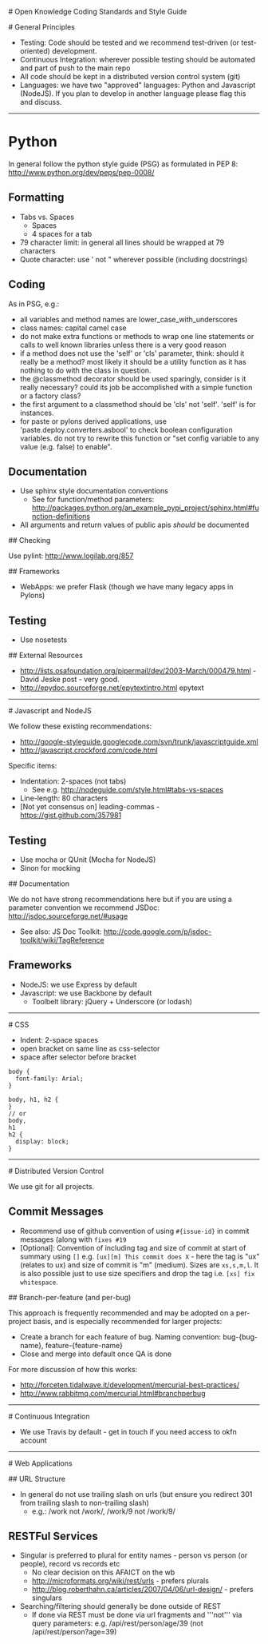 # Open Knowledge Coding Standards and Style Guide

# General Principles

* Testing: Code should be tested and we recommend test-driven (or test-oriented) development.
* Continuous Integration: wherever possible testing should be automated and part of push to the main repo
* All code should be kept in a distributed version control system (git)
* Languages: we have two "approved" languages: Python and Javascript (NodeJS).
  If you plan to develop in another language please flag this and discuss.

----

# Python

In general follow the python style guide (PSG) as formulated in PEP 8: http://www.python.org/dev/peps/pep-0008/

## Formatting

* Tabs vs. Spaces
  * Spaces
  * 4 spaces for a tab
* 79 character limit: in general all lines should be wrapped at 79 characters
* Quote character: use ' not " wherever possible (including docstrings)

## Coding

As in PSG, e.g.:

* all variables and method names are lower_case_with_underscores
* class names: capital camel case
* do not make extra functions or methods to wrap one line statements or calls to well known libraries unless there is a very good reason
* if a method does not use the 'self' or 'cls' parameter, think: should it really be a method? most likely it should be a utility function as it has nothing to do with the class in question.
* the @classmethod decorator should be used sparingly, consider is it really necessary? could its job be accomplished with a simple function or a factory class?
* the first argument to a classmethod should be 'cls' not 'self'. 'self' is for instances.
* for paste or pylons derived applications, use 'paste.deploy.converters.asbool' to check boolean configuration variables. do not try to rewrite this function or "set config variable to any value (e.g. false) to enable".

## Documentation

* Use sphinx style documentation conventions
  * See for function/method parameters: http://packages.python.org/an_example_pypi_project/sphinx.html#function-definitions
* All arguments and return values of public apis *should* be documented

## Checking

Use pylint: http://www.logilab.org/857

## Frameworks

* WebApps: we prefer Flask (though we have many legacy apps in Pylons)

## Testing

* Use nosetests

## External Resources

* http://lists.osafoundation.org/pipermail/dev/2003-March/000479.html - David Jeske post - very good.
* http://epydoc.sourceforge.net/epytextintro.html epytext

----

# Javascript and NodeJS

We follow these existing recommendations:

* http://google-styleguide.googlecode.com/svn/trunk/javascriptguide.xml
* http://javascript.crockford.com/code.html

Specific items:

* Indentation: 2-spaces (not tabs)
  * See e.g. http://nodeguide.com/style.html#tabs-vs-spaces
* Line-length: 80 characters
* [Not yet consensus on] leading-commas - https://gist.github.com/357981

## Testing

* Use mocha or QUnit (Mocha for NodeJS)
* Sinon for mocking

## Documentation

We do not have strong recommendations here but if you are using a parameter convention we recommend JSDoc: http://jsdoc.sourceforge.net/#usage

* See also: JS Doc Toolkit: http://code.google.com/p/jsdoc-toolkit/wiki/TagReference

## Frameworks

* NodeJS: we use Express by default
* Javascript: we use Backbone by default
  * Toolbelt library: jQuery + Underscore (or lodash)


----

# CSS

* Indent: 2-space spaces
* open bracket on same line as css-selector
* space after selector before bracket


```
body {
  font-family: Arial;
}

body, h1, h2 {
}
// or
body,
h1
h2 {
  display: block;
}
```

----

# Distributed Version Control

We use git for all projects.

## Commit Messages

* Recommend use of github convention of using `#{issue-id}` in commit messages
  (along with `fixes #19`
* [Optional]: Convention of including tag and size of commit at start of
  summary using `[]` e.g. `[ux][m] This commit does X` - here the tag is "ux"
  (relates to ux) and size of commit is "m" (medium). Sizes are `xs,s,m,l`. It
  is also possible just to use size specifiers and drop the tag i.e. `[xs] fix
  whitespace`.

## Branch-per-feature (and per-bug)

This approach is frequently recommended and may be adopted on a per-project
basis, and is especially recommended for larger projects:

* Create a branch for each feature of bug. Naming convention: bug-{bug-name}, feature-{feature-name}
* Close and merge into default once QA is done

For more discussion of how this works:

* http://forceten.tidalwave.it/development/mercurial-best-practices/
* http://www.rabbitmq.com/mercurial.html#branchperbug

----

# Continuous Integration

* We use Travis by default - get in touch if you need access to okfn account

----

# Web Applications

## URL Structure

* In general do not use trailing slash on urls (but ensure you redirect 301 from trailing slash to non-trailing slash)
  * e.g.: /work not /work/, /work/9 not /work/9/

## RESTFul Services

* Singular is preferred to plural for entity names - person vs person (or people), record vs records etc
  * No clear decision on this AFAICT on the wb
  * http://microformats.org/wiki/rest/urls - prefers plurals
  * http://blog.roberthahn.ca/articles/2007/04/06/url-design/ - prefers singulars
* Searching/filtering should generally be done outside of REST
  * If done via REST must be done via url fragments and '''not''' via query parameters: e.g. /api/rest/person/age/39 (not /api/rest/person?age=39)


